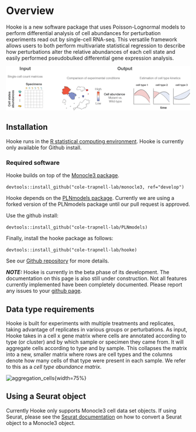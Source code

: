 # Overview
        
Hooke is a new software package that uses Poisson-Lognormal models to perform differential analysis of cell abundances for perturbation experiments read out by single-cell RNA-seq. This versatile framework allows users to both perform multivariate statistical regression to describe how perturbations alter the relative abundances of each cell state and easily performed pseudobulked differential gene expression analysis. 

![website_figure](assets/hooke_website_figure.png)

## Installation

Hooke runs in the [R statistical computing environment](https://www.r-project.org/). Hooke is currently only available for Github install. 

### Required software

Hooke builds on top of the [Monocle3 package](https://cole-trapnell-lab.github.io/monocle3/docs/installation/). 

```devtools::install_github("cole-trapnell-lab/monocle3, ref="develop")```

Hooke depends on the [PLNmodels package](https://pln-team.github.io/PLNmodels/index.html). Currently we are using a forked version of the PLNmodels package until our pull request is approved. 

Use the github install: 

```devtools::install_github("cole-trapnell-lab/PLNmodels)```

Finally, install the hooke package as follows: 

```devtools::install_github("cole-trapnell-lab/hooke)```

See our [Github repository](https://github.com/cole-trapnell-lab/hooke) for more details.

**_NOTE:_** Hooke is currently in the beta phase of its development. The documentation on this page is also still under construction. Not all features currently implemented have been completely documented. Please report any issues to your [github page](https://github.com/cole-trapnell-lab/hooke/issues). 


## Data type requirements

Hooke is built for experiments with multiple treatments and replicates, taking advantage of replicates in various groups or perturbations. As input, Hooke takes in a cell x gene matrix where cells are annotated according to type (or cluster) and by which sample or specimen they came from. It will aggregate cells according to type and by sample. This collapses the matrix into a new, smaller matrix where rows are cell types and the columns denote how many cells of that type were present in each sample. We refer to this as a *cell type abundance matrix*. 

![aggregation_cells](assets/aggregation_example_cells.png){width=75%}


## Using a Seurat object


Currently Hooke only supports Monocle3 cell data set objects. If using Seurat, please see the [Seurat documentation](https://satijalab.org/seurat/reference/as.celldataset) on how to convert a Seurat object to a Monocle3 object. 

